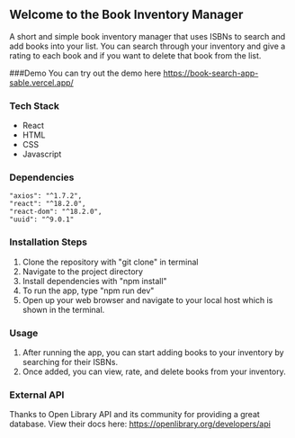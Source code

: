 ## Welcome to the Book Inventory Manager

A short and simple book inventory manager that
uses ISBNs to search and add books into 
your list. You can search through your inventory
and give a rating to each book and if you want 
to delete that book from the list.

###Demo
You can try out the demo here https://book-search-app-sable.vercel.app/

### Tech Stack

- React
- HTML
- CSS
- Javascript

### Dependencies

    "axios": "^1.7.2",
    "react": "^18.2.0",
    "react-dom": "^18.2.0",
    "uuid": "^9.0.1"

### Installation Steps

1. Clone the repository with "git clone" in terminal
2. Navigate to the project directory
3. Install dependencies with "npm install"
4. To run the app, type "npm run dev"
5. Open up your web browser and navigate to 
your local host which is shown in the terminal.

### Usage

1. After running the app, you can start adding books to your inventory by searching for their ISBNs.
2. Once added, you can view, rate, and delete books from your inventory.

### External API

Thanks to Open Library API and its community for
providing a great database. View their docs here: https://openlibrary.org/developers/api
